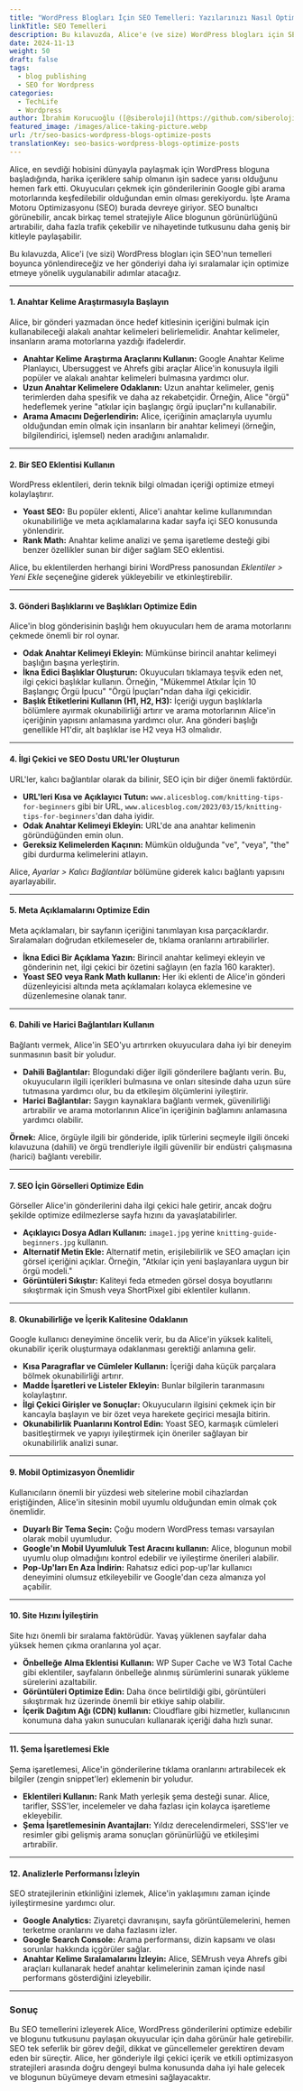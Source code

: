 ```yaml
---
title: "WordPress Blogları İçin SEO Temelleri: Yazılarınızı Nasıl Optimize Edersiniz"
linkTitle: SEO Temelleri
description: Bu kılavuzda, Alice'e (ve size) WordPress blogları için SEO'nun temellerini anlatacağız ve her yazıyı daha iyi sıralamalar için optimize etmeye yönelik uygulanabilir adımlar atacağız.
date: 2024-11-13
weight: 50
draft: false
tags:
  - blog publishing
  - SEO for Wordpress
categories:
  - TechLife
  - Wordpress
author: İbrahim Korucuoğlu ([@siberoloji](https://github.com/siberoloji))
featured_image: /images/alice-taking-picture.webp
url: /tr/seo-basics-wordpress-blogs-optimize-posts
translationKey: seo-basics-wordpress-blogs-optimize-posts
---
```


Alice, en sevdiği hobisini dünyayla paylaşmak için WordPress bloguna başladığında, harika içeriklere sahip olmanın işin sadece yarısı olduğunu hemen fark etti. Okuyucuları çekmek için gönderilerinin Google gibi arama motorlarında keşfedilebilir olduğundan emin olması gerekiyordu. İşte Arama Motoru Optimizasyonu (SEO) burada devreye giriyor. SEO bunaltıcı görünebilir, ancak birkaç temel stratejiyle Alice blogunun görünürlüğünü artırabilir, daha fazla trafik çekebilir ve nihayetinde tutkusunu daha geniş bir kitleyle paylaşabilir.

Bu kılavuzda, Alice'i (ve sizi) WordPress blogları için SEO'nun temelleri boyunca yönlendireceğiz ve her gönderiyi daha iyi sıralamalar için optimize etmeye yönelik uygulanabilir adımlar atacağız.

---

#### **1. Anahtar Kelime Araştırmasıyla Başlayın**

Alice, bir gönderi yazmadan önce hedef kitlesinin içeriğini bulmak için kullanabileceği alakalı anahtar kelimeleri belirlemelidir. Anahtar kelimeler, insanların arama motorlarına yazdığı ifadelerdir.

- **Anahtar Kelime Araştırma Araçlarını Kullanın:** Google Anahtar Kelime Planlayıcı, Ubersuggest ve Ahrefs gibi araçlar Alice'in konusuyla ilgili popüler ve alakalı anahtar kelimeleri bulmasına yardımcı olur.
- **Uzun Anahtar Kelimelere Odaklanın:** Uzun anahtar kelimeler, geniş terimlerden daha spesifik ve daha az rekabetçidir. Örneğin, Alice "örgü" hedeflemek yerine "atkılar için başlangıç ​​örgü ipuçları"nı kullanabilir.
- **Arama Amacını Değerlendirin:** Alice, içeriğinin amaçlarıyla uyumlu olduğundan emin olmak için insanların bir anahtar kelimeyi (örneğin, bilgilendirici, işlemsel) neden aradığını anlamalıdır.

---

#### **2. Bir SEO Eklentisi Kullanın**

WordPress eklentileri, derin teknik bilgi olmadan içeriği optimize etmeyi kolaylaştırır.

- **Yoast SEO:** Bu popüler eklenti, Alice'i anahtar kelime kullanımından okunabilirliğe ve meta açıklamalarına kadar sayfa içi SEO konusunda yönlendirir.
- **Rank Math:** Anahtar kelime analizi ve şema işaretleme desteği gibi benzer özellikler sunan bir diğer sağlam SEO eklentisi.

Alice, bu eklentilerden herhangi birini WordPress panosundan *Eklentiler > Yeni Ekle* seçeneğine giderek yükleyebilir ve etkinleştirebilir.

---

#### **3. Gönderi Başlıklarını ve Başlıkları Optimize Edin**

Alice'in blog gönderisinin başlığı hem okuyucuları hem de arama motorlarını çekmede önemli bir rol oynar.

- **Odak Anahtar Kelimeyi Ekleyin:** Mümkünse birincil anahtar kelimeyi başlığın başına yerleştirin.
- **İkna Edici Başlıklar Oluşturun:** Okuyucuları tıklamaya teşvik eden net, ilgi çekici başlıklar kullanın. Örneğin, "Mükemmel Atkılar İçin 10 Başlangıç ​​Örgü İpucu" "Örgü İpuçları"ndan daha ilgi çekicidir.
- **Başlık Etiketlerini Kullanın (H1, H2, H3):** İçeriği uygun başlıklarla bölümlere ayırmak okunabilirliği artırır ve arama motorlarının Alice'in içeriğinin yapısını anlamasına yardımcı olur. Ana gönderi başlığı genellikle H1'dir, alt başlıklar ise H2 veya H3 olmalıdır.

---

#### **4. İlgi Çekici ve SEO Dostu URL'ler Oluşturun**

URL'ler, kalıcı bağlantılar olarak da bilinir, SEO için bir diğer önemli faktördür.

- **URL'leri Kısa ve Açıklayıcı Tutun:** `www.alicesblog.com/knitting-tips-for-beginners` gibi bir URL, `www.alicesblog.com/2023/03/15/knitting-tips-for-beginners`'dan daha iyidir.
- **Odak Anahtar Kelimeyi Ekleyin:** URL'de ana anahtar kelimenin göründüğünden emin olun.
- **Gereksiz Kelimelerden Kaçının:** Mümkün olduğunda "ve", "veya", "the" gibi durdurma kelimelerini atlayın.

Alice, *Ayarlar > Kalıcı Bağlantılar* bölümüne giderek kalıcı bağlantı yapısını ayarlayabilir.

---

#### **5. Meta Açıklamalarını Optimize Edin**

Meta açıklamaları, bir sayfanın içeriğini tanımlayan kısa parçacıklardır. Sıralamaları doğrudan etkilemeseler de, tıklama oranlarını artırabilirler.

- **İkna Edici Bir Açıklama Yazın:** Birincil anahtar kelimeyi ekleyin ve gönderinin net, ilgi çekici bir özetini sağlayın (en fazla 160 karakter).
- **Yoast SEO veya Rank Math kullanın:** Her iki eklenti de Alice'in gönderi düzenleyicisi altında meta açıklamaları kolayca eklemesine ve düzenlemesine olanak tanır.

---

#### **6. Dahili ve Harici Bağlantıları Kullanın**

Bağlantı vermek, Alice'in SEO'yu artırırken okuyuculara daha iyi bir deneyim sunmasının basit bir yoludur.

- **Dahili Bağlantılar:** Blogundaki diğer ilgili gönderilere bağlantı verin. Bu, okuyucuların ilgili içerikleri bulmasına ve onları sitesinde daha uzun süre tutmasına yardımcı olur, bu da etkileşim ölçümlerini iyileştirir.
- **Harici Bağlantılar:** Saygın kaynaklara bağlantı vermek, güvenilirliği artırabilir ve arama motorlarının Alice'in içeriğinin bağlamını anlamasına yardımcı olabilir.

**Örnek:** Alice, örgüyle ilgili bir gönderide, iplik türlerini seçmeyle ilgili önceki kılavuzuna (dahili) ve örgü trendleriyle ilgili güvenilir bir endüstri çalışmasına (harici) bağlantı verebilir.

---

#### **7. SEO İçin Görselleri Optimize Edin**

Görseller Alice'in gönderilerini daha ilgi çekici hale getirir, ancak doğru şekilde optimize edilmezlerse sayfa hızını da yavaşlatabilirler.

- **Açıklayıcı Dosya Adları Kullanın:** `image1.jpg` yerine `knitting-guide-beginners.jpg` kullanın.
- **Alternatif Metin Ekle:** Alternatif metin, erişilebilirlik ve SEO amaçları için görsel içeriğini açıklar. Örneğin, "Atkılar için yeni başlayanlara uygun bir örgü modeli."
- **Görüntüleri Sıkıştır:** Kaliteyi feda etmeden görsel dosya boyutlarını sıkıştırmak için Smush veya ShortPixel gibi eklentiler kullanın.

---

#### **8. Okunabilirliğe ve İçerik Kalitesine Odaklanın**

Google kullanıcı deneyimine öncelik verir, bu da Alice'in yüksek kaliteli, okunabilir içerik oluşturmaya odaklanması gerektiği anlamına gelir.

- **Kısa Paragraflar ve Cümleler Kullanın:** İçeriği daha küçük parçalara bölmek okunabilirliği artırır.
- **Madde İşaretleri ve Listeler Ekleyin:** Bunlar bilgilerin taranmasını kolaylaştırır.
- **İlgi Çekici Girişler ve Sonuçlar:** Okuyucuların ilgisini çekmek için bir kancayla başlayın ve bir özet veya harekete geçirici mesajla bitirin.
- **Okunabilirlik Puanlarını Kontrol Edin:** Yoast SEO, karmaşık cümleleri basitleştirmek ve yapıyı iyileştirmek için öneriler sağlayan bir okunabilirlik analizi sunar.

---

#### **9. Mobil Optimizasyon Önemlidir**

Kullanıcıların önemli bir yüzdesi web sitelerine mobil cihazlardan eriştiğinden, Alice'in sitesinin mobil uyumlu olduğundan emin olmak çok önemlidir.

- **Duyarlı Bir Tema Seçin:** Çoğu modern WordPress teması varsayılan olarak mobil uyumludur.
- **Google'ın Mobil Uyumluluk Test Aracını kullanın:** Alice, blogunun mobil uyumlu olup olmadığını kontrol edebilir ve iyileştirme önerileri alabilir.
- **Pop-Up'ları En Aza İndirin:** Rahatsız edici pop-up'lar kullanıcı deneyimini olumsuz etkileyebilir ve Google'dan ceza almanıza yol açabilir.

---

#### **10. Site Hızını İyileştirin**

Site hızı önemli bir sıralama faktörüdür. Yavaş yüklenen sayfalar daha yüksek hemen çıkma oranlarına yol açar.

- **Önbelleğe Alma Eklentisi Kullanın:** WP Super Cache ve W3 Total Cache gibi eklentiler, sayfaların önbelleğe alınmış sürümlerini sunarak yükleme sürelerini azaltabilir.
- **Görüntüleri Optimize Edin:** Daha önce belirtildiği gibi, görüntüleri sıkıştırmak hız üzerinde önemli bir etkiye sahip olabilir.
- **İçerik Dağıtım Ağı (CDN) kullanın:** Cloudflare gibi hizmetler, kullanıcının konumuna daha yakın sunucuları kullanarak içeriği daha hızlı sunar.

---

#### **11. Şema İşaretlemesi Ekle**

Şema işaretlemesi, Alice'in gönderilerine tıklama oranlarını artırabilecek ek bilgiler (zengin snippet'ler) eklemenin bir yoludur.

- **Eklentileri Kullanın:** Rank Math yerleşik şema desteği sunar. Alice, tarifler, SSS'ler, incelemeler ve daha fazlası için kolayca işaretleme ekleyebilir.
- **Şema İşaretlemesinin Avantajları:** Yıldız derecelendirmeleri, SSS'ler ve resimler gibi gelişmiş arama sonuçları görünürlüğü ve etkileşimi artırabilir.

---

#### **12. Analizlerle Performansı İzleyin**

SEO stratejilerinin etkinliğini izlemek, Alice'in yaklaşımını zaman içinde iyileştirmesine yardımcı olur.

- **Google Analytics:** Ziyaretçi davranışını, sayfa görüntülemelerini, hemen terketme oranlarını ve daha fazlasını izler.
- **Google Search Console:** Arama performansı, dizin kapsamı ve olası sorunlar hakkında içgörüler sağlar.
- **Anahtar Kelime Sıralamalarını İzleyin:** Alice, SEMrush veya Ahrefs gibi araçları kullanarak hedef anahtar kelimelerinin zaman içinde nasıl performans gösterdiğini izleyebilir.

---

### **Sonuç**

Bu SEO temellerini izleyerek Alice, WordPress gönderilerini optimize edebilir ve blogunu tutkusunu paylaşan okuyucular için daha görünür hale getirebilir. SEO tek seferlik bir görev değil, dikkat ve güncellemeler gerektiren devam eden bir süreçtir. Alice, her gönderiyle ilgi çekici içerik ve etkili optimizasyon stratejileri arasında doğru dengeyi bulma konusunda daha iyi hale gelecek ve blogunun büyümeye devam etmesini sağlayacaktır.
